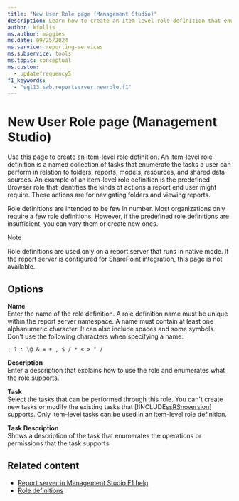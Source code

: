 ```yaml
---
title: "New User Role page (Management Studio)"
description: Learn how to create an item-level role definition that enumerates the tasks a user can perform in the New User Role page in SQL Server Management Studio.
author: kfollis
ms.author: maggies
ms.date: 09/25/2024
ms.service: reporting-services
ms.subservice: tools
ms.topic: conceptual
ms.custom:
  - updatefrequency5
f1_keywords:
  - "sql13.swb.reportserver.newrole.f1"
---
```

# New User Role page (Management Studio)
  Use this page to create an item-level role definition. An item-level role definition is a named collection of tasks that enumerate the tasks a user can perform in relation to folders, reports, models, resources, and shared data sources. An example of an item-level role definition is the predefined Browser role that identifies the kinds of actions a report end user might require. These actions are for navigating folders and viewing reports.  
  
 Role definitions are intended to be few in number. Most organizations only require a few role definitions. However, if the predefined role definitions are insufficient, you can vary them or create new ones.  
  
> [!NOTE]  
>  Role definitions are used only on a report server that runs in native mode. If the report server is configured for SharePoint integration, this page is not available.  
  
## Options  
 **Name**  
 Enter the name of the role definition. A role definition name must be unique within the report server namespace. A name must contain at least one alphanumeric character. It can also include spaces and some symbols. Don't use the following characters when specifying a name:  
  
 `; ? : \@ & = + , $ / * < > " /`  
  
 **Description**  
 Enter a description that explains how to use the role and enumerates what the role supports.  
  
 **Task**  
 Select the tasks that can be performed through this role. You can't create new tasks or modify the existing tasks that [!INCLUDE[ssRSnoversion](../../includes/ssrsnoversion-md.md)] supports. Only item-level tasks can be used in an item-level role definition.  
  
 **Task Description**  
 Shows a description of the task that enumerates the operations or permissions that the task supports.  
  
## Related content

- [Report server in Management Studio F1 help](../../reporting-services/tools/report-server-in-management-studio-f1-help.md)
- [Role definitions](../../reporting-services/security/role-definitions.md)
